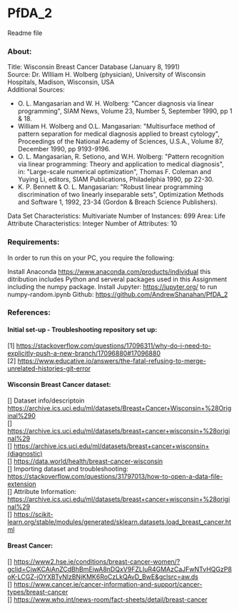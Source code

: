 # PfDA_2

Readme file

### About:

Title: Wisconsin Breast Cancer Database (January 8, 1991)<br>
Source: Dr. WIlliam H. Wolberg (physician), University of Wisconsin Hospitals, Madison, Wisconsin, USA<br>
Additional Sources:<br>
* O. L. Mangasarian and W. H. Wolberg: "Cancer diagnosis via linear programming", SIAM News, Volume 23, Number 5, September 1990, pp 1 & 18.<br>
* William H. Wolberg and O.L. Mangasarian: "Multisurface method of pattern separation for medical diagnosis applied to breast cytology", Proceedings of the National Academy of Sciences, U.S.A., Volume 87, December 1990, pp 9193-9196.<br>
* O. L. Mangasarian, R. Setiono, and W.H. Wolberg: "Pattern recognition via linear programming: Theory and application to medical diagnosis", in: "Large-scale numerical optimization", Thomas F. Coleman and Yuying Li, editors, SIAM Publications, Philadelphia 1990, pp 22-30.<br>
* K. P. Bennett & O. L. Mangasarian: "Robust linear programming discrimination of two linearly inseparable sets", Optimization Methods and Software 1, 1992, 23-34 (Gordon & Breach Science Publishers).<br>

Data Set Characteristics: Multivariate
Number of Instances: 699
Area: Life
Attribute Characteristics: Integer
Number of Attributes: 10

### Requirements:
In order to run this on your PC, you require the following:

Install Anaconda https://www.anaconda.com/products/individual this ditribution includes Python and serveral packages used in this Assignment including the numpy package.
Install Jupyter: https://jupyter.org/ to run numpy-random.ipynb
Github: https://github.com/AndrewShanahan/PfDA_2








### References:

#### Initial set-up - Troubleshooting repository set up:<br>
[1] https://stackoverflow.com/questions/17096311/why-do-i-need-to-explicitly-push-a-new-branch/17096880#17096880<br>
[2] https://www.educative.io/answers/the-fatal-refusing-to-merge-unrelated-histories-git-error<br>

#### Wisconsin Breast Cancer dataset:<br>
[] Dataset info/descriptoin https://archive.ics.uci.edu/ml/datasets/Breast+Cancer+Wisconsin+%28Original%290<br>
[] https://archive.ics.uci.edu/ml/datasets/breast+cancer+wisconsin+%28original%29<br>
[] https://archive.ics.uci.edu/ml/datasets/breast+cancer+wisconsin+(diagnostic)<br>
[] https://data.world/health/breast-cancer-wisconsin<br>
[] Importing dataset and troubleshooting: https://stackoverflow.com/questions/31797013/how-to-open-a-data-file-extension<br>
[] Attribute Information: https://archive.ics.uci.edu/ml/datasets/breast+cancer+wisconsin+%28original%29<br>
[] https://scikit-learn.org/stable/modules/generated/sklearn.datasets.load_breast_cancer.html<br>

#### Breast Cancer:<br>
[] https://www2.hse.ie/conditions/breast-cancer-women/?gclid=CjwKCAiAnZCdBhBmEiwA8nDQxV9FZLIuR4GMAzCaJFwNTvHQGzP8oK-LCGZ-jOYXBTyNlzBNjKMK6RoCzLkQAvD_BwE&gclsrc=aw.ds<br>
[] https://www.cancer.ie/cancer-information-and-support/cancer-types/breast-cancer<br>
[] https://www.who.int/news-room/fact-sheets/detail/breast-cancer<br>



